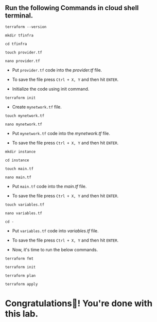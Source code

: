 ## Run the following Commands in cloud shell terminal.

```
terraform --version

mkdir tfinfra

cd tfinfra

touch provider.tf

nano provider.tf
```

* Put `provider.tf` code into the *provider.tf* file.

* To save the file press `Ctrl + X, Y` and then hit `ENTER`.

* Initialize the code using init command.

```
terraform init
```

* Create `mynetwork.tf` file.

```
touch mynetwork.tf 

nano mynetwork.tf
```

* Put `mynetwork.tf` code into the *mynetwork.tf* file.

* To save the file press `Ctrl + X, Y` and then hit `ENTER`.

```
mkdir instance

cd instance

touch main.tf

nano main.tf
```
* Put `main.tf` code into the *main.tf* file.

* To save the file press `Ctrl + X, Y` and then hit `ENTER`.

```
touch variables.tf

nano variables.tf 

cd -
```
* Put `variables.tf` code into *variables.tf* file.

* To save the file press `Ctrl + X, Y` and then hit `ENTER`.

* Now, it's time to run the below commands.

```
terraform fmt

terraform init

terraform plan

terraform apply
```

# Congratulations🎉! You're done with this lab.
